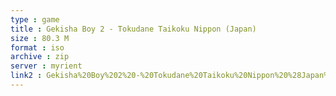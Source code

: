 ```yaml
---
type : game
title : Gekisha Boy 2 - Tokudane Taikoku Nippon (Japan)
size : 80.3 M
format : iso
archive : zip
server : myrient
link2 : Gekisha%20Boy%202%20-%20Tokudane%20Taikoku%20Nippon%20%28Japan%29
---
```

